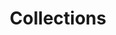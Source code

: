 ---
title: Collections
tags: 
keywords: 
last_updated: 
summary: 
sidebar: sp4_sidebar
permalink: sp4_admin_collections.html
folder: sp4
---